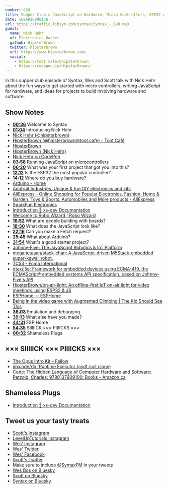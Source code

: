 ```yaml
---
number: 628
title: Supper Club × JavaScript on Hardware, Micro Controllers, ESP32 with Nick Hehr
date: 1686916800136
url: https://traffic.libsyn.com/syntax/Syntax_-_628.mp3
guest:
  name: Nick Hehr
  of: Electronics Hacker
  github: HipsterBrown
  twitter: hipsterbrown
  url: https://www.hipsterbrown.com/
  social:
    - https://toot.cafe/@hipsterbrown
    - https://codepen.io/HipsterBrown/
---
```


In this supper club episode of Syntax, Wes and Scott talk with Nick Hehr about the fun ways to get started with micro controllers, writing JavaScript for hardware, and ideas for projects to build involving hardware and software.

## Show Notes

- **[00:36](#t=00:36)** Welcome to Syntax
- **[01:04](#t=01:04)** Introducing Nick Hehr
- [Nick Hehr (@hipsterbrown)](https://twitter.com/hipsterbrown?lang=en)
- [HipsterBrown (@hipsterbrown@toot.cafe) - Toot Café](https://toot.cafe/@hipsterbrown)
- [HipsterBrown](https://www.hipsterbrown.com/)
- [HipsterBrown (Nick Hehr)](https://github.com/HipsterBrown)
- [Nick Hehr on CodePen](https://codepen.io/HipsterBrown/)
- **[03:58](#t=03:58)** Running JavaScript on microcontrollers
- **[06:20](#t=06:20)** What was your first project that got you into this?
- **[12:12](#t=12:12)** Is the ESP32 the most popular controller?
- **[14:12](#t=14:12)** Where do you buy hardware?
- [Arduino - Home](https://www.arduino.cc/)
- [Adafruit Industries, Unique & fun DIY electronics and kits](https://www.adafruit.com/)
- [AliExpress - Online Shopping for Popular Electronics, Fashion, Home & Garden, Toys & Sports, Automobiles and More products - AliExpress](https://www.aliexpress.com/)
- [SparkFun Electronics](https://www.sparkfun.com/)
- [Introduction 🚀 xs-dev Documentation](https://xs-dev.js.org/en/introduction/)
- [Welcome to Robo Wizard | Robo Wizard](https://robo-wizard.js.org/)
- **[16:52](#t=16:52)** What are people building with boards?
- **[18:30](#t=18:30)** What does the JavaScript look like?
- **[22:16](#t=22:16)** Can you make a Fetch request?
- **[25:45](#t=25:45)** What about Arduino?
- **[31:54](#t=31:54)** What's a good starter project?
- [Johnny-Five: The JavaScript Robotics & IoT Platform](https://johnny-five.io/)
- [meganetaaan/stack-chan: A JavaScript-driven M5Stack-embedded super-kawaii robot.](https://github.com/meganetaaan/stack-chan/tree/dev/v1.0)
- [TC53 - Ecma International](https://www.ecma-international.org/technical-committees/tc53/)
- [dtex/j5e: Framework for embedded devices using ECMA-419, the ECMAScript® embedded systems API specification, based on Johnny-Five's API](https://github.com/dtex/j5e)
- [HipsterBrown/on-air-light: An offline-first IoT on-air light for video meetings, using ESP32 & JS](https://github.com/HipsterBrown/on-air-light)
- [ESPHome — ESPHome](https://esphome.io/)
- [Being in the video game with Augmented Climbing | The Kid Should See This](https://thekidshouldseethis.com/post/be-the-video-game-with-augmented-climbing)
- **[36:03](#t=36:03)** Emulation and debugging
- **[39:13](#t=39:13)** What else have you made?
- **[44:31](#t=44:31)** ESP Home
- **[54:35](#t=54:35)** SIIIIICK ××× PIIIICKS ×××
- **[00:32](#t=00:32)** Shameless Plugs

## ××× SIIIIICK ××× PIIIICKS ×××

- [The Opus Intro Kit – Fellow](https://fellowproducts.com/products/the-opus-intro-kit?variant=41516160385124)
- [jdxcode/rtx: Runtime Executor (asdf rust clone)](https://github.com/jdxcode/rtx)
- [Code: The Hidden Language of Computer Hardware and Software: Petzold, Charles: 9780137909100: Books - Amazon.ca](https://www.amazon.ca/dp/0137909101?crid=2QRJ0XCK7OHGB&keywords=Code:+The+Hidden+Language+of+Computer+Hardware+and+Software&sprefix=code+the+hidden+language+of+computer+hardware+and+software+,aps,108&language=en_US&sr=8-1&linkCode=gs2&linkId=ea6a456d08c423866beeb49df1eae111&tag=isi777-20)

## Shameless Plugs

- [Introduction 🚀 xs-dev Documentation](https://xs-dev.js.org/en/introduction/)

## Tweet us your tasty treats

- [Scott's Instagram](https://www.instagram.com/stolinski/)
- [LevelUpTutorials Instagram](https://www.instagram.com/LevelUpTutorials/)
- [Wes' Instagram](https://www.instagram.com/wesbos/)
- [Wes' Twitter](https://twitter.com/wesbos)
- [Wes' Facebook](https://www.facebook.com/wesbos.developer)
- [Scott's Twitter](https://twitter.com/stolinski)
- Make sure to include [@SyntaxFM](https://twitter.com/SyntaxFM) in your tweets
- [Wes Bos on Bluesky](https://bsky.app/profile/wesbos.com)
- [Scott on Bluesky](https://bsky.app/profile/tolin.ski)
- [Syntax on Bluesky](https://bsky.app/profile/syntax.fm)

